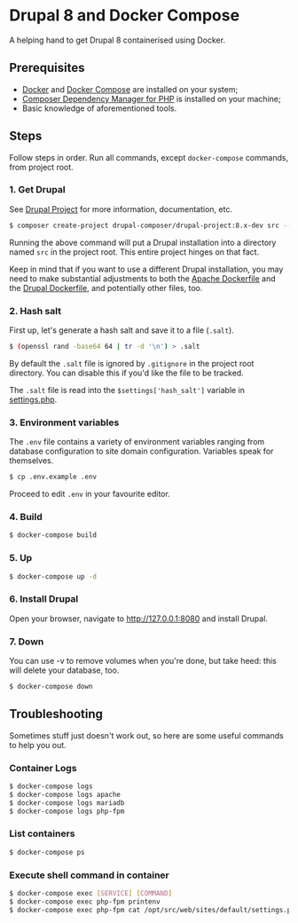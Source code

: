 # Drupal 8 and Docker Compose
A helping hand to get Drupal 8 containerised using Docker.

## Prerequisites
- [Docker](https://docs.docker.com/install/) and [Docker Compose](https://docs.docker.com/compose/install/) are installed on your system;
- [Composer Dependency Manager for PHP](https://getcomposer.org) is installed on your machine;
- Basic knowledge of aforementioned tools.

## Steps
Follow steps in order. Run all commands, except `docker-compose` commands, from project root.

### 1. Get Drupal
See [Drupal Project](https://github.com/drupal-composer/drupal-project) for more information, documentation, etc.

```bash
$ composer create-project drupal-composer/drupal-project:8.x-dev src --no-interaction
```
Running the above command will put a Drupal installation into a directory named `src` in the project root. This entire project hinges on that fact.

Keep in mind that if you want to use a different Drupal installation, you may need to make substantial adjustments to both the [Apache Dockerfile](/apache/Dockerfile) and the [Drupal Dockerfile](/drupal/Dockerfile), and potentially other files, too.

### 2. Hash salt
First up, let's generate a hash salt and save it to a file (`.salt`).

```bash
$ (openssl rand -base64 64 | tr -d '\n') > .salt
```

By default the `.salt` file is ignored by `.gitignore` in the project root directory. You can disable this if you'd like the file to be tracked.

The `.salt` file is read into the `$settings['hash_salt']` variable in [settings.php](/drupal/settings.php#L104).

### 3. Environment variables
The `.env` file contains a variety of environment variables ranging from database configuration to site domain configuration. Variables speak for themselves.

```bash
$ cp .env.example .env
```

Proceed to edit `.env` in your favourite editor.

### 4. Build
```bash
$ docker-compose build
```

### 5. Up
```bash
$ docker-compose up -d
```

### 6. Install Drupal
Open your browser, navigate to http://127.0.0.1:8080 and install Drupal.

### 7. Down
You can use -v to remove volumes when you're done, but take heed: this will delete your database, too.

```bash
$ docker-compose down
```

## Troubleshooting
Sometimes stuff just doesn't work out, so here are some useful commands to help you out.

### Container Logs
```bash
$ docker-compose logs
$ docker-compose logs apache
$ docker-compose logs mariadb
$ docker-compose logs php-fpm
```

### List containers
```bash
$ docker-compose ps
```

### Execute shell command in container
```bash
$ docker-compose exec [SERVICE] [COMMAND]
$ docker-compose exec php-fpm printenv
$ docker-compose exec php-fpm cat /opt/src/web/sites/default/settings.php
```
